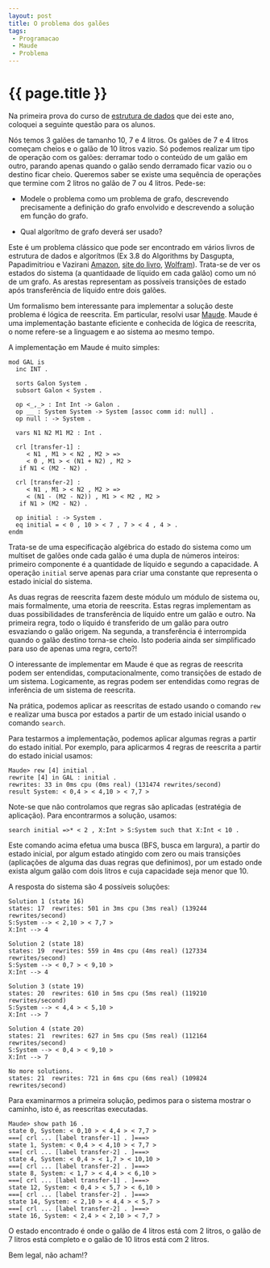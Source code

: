 ```yaml
---
layout: post
title: O problema dos galões
tags: 
 - Programacao
 - Maude
 - Problema
---
```


# {{ page.title }}

Na primeira prova do curso de [estrutura de dados](/CA-2012-1/) que
dei este ano, coloquei a seguinte questão para os alunos.

Nós temos 3 galões de tamanho 10, 7 e 4 litros. Os galões de 7 e 4
litros começam cheios e o galão de 10 litros vazio. Só podemos
realizar um tipo de operação com os galões: derramar todo o conteúdo
de um galão em outro, parando apenas quando o galão sendo derramado
ficar vazio ou o destino ficar cheio. Queremos saber se existe uma
sequência de operações que termine com 2 litros no galão de 7 ou 4
litros. Pede-se:

- Modele o problema como um problema de grafo, descrevendo
  precisamente a definição do grafo envolvido e descrevendo a solução
  em função do grafo.
  
- Qual algorítmo de grafo deverá ser usado?

Este é um problema clássico que pode ser encontrado em vários livros
de estrutura de dados e algorítmos (Ex 3.8 do Algorithms by Dasgupta,
Papadimitriou e Vazirani
[Amazon](http://www.amazon.com/Algorithms-Sanjoy-Dasgupta/dp/0073523402),
[site do livro](http://www.cs.berkeley.edu/~vazirani/algorithms.html),
[Wolfram](http://demonstrations.wolfram.com/WaterPouringProblem/)). Trata-se
de ver os estados do sistema (a quantidaade de líquido em cada galão)
como um nó de um grafo. As arestas representam as possíveis transições
de estado após transferência de líquido entre dois galões.

Um formalismo bem interessante para implementar a solução deste
problema é lógica de reescrita. Em particular, resolvi usar
[Maude](http://maude.cs.uiuc.edu/). Maude é uma implementação bastante
eficiente e conhecida de lógica de reescrita, o nome refere-se a
linguagem e ao sistema ao mesmo tempo.

A implementação em Maude é muito simples:

    mod GAL is
      inc INT .
    
      sorts Galon System .
      subsort Galon < System .
    
      op <_,_> : Int Int -> Galon .
      op __ : System System -> System [assoc comm id: null] . 
      op null : -> System .
    
      vars N1 N2 M1 M2 : Int .
    
      crl [transfer-1] :
         < N1 , M1 > < N2 , M2 > => 
         < 0 , M1 > < (N1 + N2) , M2 > 
       if N1 < (M2 - N2) .
    
      crl [transfer-2] :
         < N1 , M1 > < N2 , M2 > => 
         < (N1 - (M2 - N2)) , M1 > < M2 , M2 > 
       if N1 > (M2 - N2) .
    
      op initial : -> System .
      eq initial = < 0 , 10 > < 7 , 7 > < 4 , 4 > .
    endm

Trata-se de uma especificação algébrica do estado do sistema como um
multiset de galões onde cada galão é uma dupla de números inteiros:
primeiro componente é a quantidade de líquido e segundo a
capacidade. A operação `initial` serve apenas para criar uma constante
que representa o estado inicial do sistema. 

As duas regras de reescrita fazem deste módulo um módulo de sistema
ou, mais formalmente, uma etoria de reescrita. Estas regras
implementam as duas possibilidades de transferência de líquido entre
um galão e outro. Na primeira regra, todo o líquido é transferido de
um galão para outro esvaziando o galão origem. Na segunda, a
transferência é interrompida quando o galão destino torna-se
cheio. Isto poderia ainda ser simplificado para uso de apenas uma
regra, certo?!

O interessante de implementar em Maude é que as regras de reescrita
podem ser entendidas, computacionalmente, como transições de estado de
um sistema. Logicamente, as regras podem ser entendidas como regras de
inferência de um sistema de reescrita.

Na prática, podemos aplicar as reescritas de estado usando o comando
`rew` e realizar uma busca por estados a partir de um estado inicial
usando o comando `search`.

Para testarmos a implementação, podemos aplicar algumas regras a
partir do estado initial. Por exemplo, para aplicarmos 4 regras de
reescrita a partir do estado inicial usamos:

    Maude> rew [4] initial .
    rewrite [4] in GAL : initial .
    rewrites: 33 in 0ms cpu (0ms real) (131474 rewrites/second)
    result System: < 0,4 > < 4,10 > < 7,7 >

Note-se que não controlamos que regras são aplicadas (estratégia de
aplicação). Para encontrarmos a solução, usamos: 

    search initial =>* < 2 , X:Int > S:System such that X:Int < 10 .
	
Este comando acima efetua uma busca (BFS, busca em largura), a partir
do estado inicial, por algum estado atingido com zero ou mais
transições (aplicações de alguma das duas regras que definimos), por
um estado onde exista algum galão com dois litros e cuja capacidade
seja menor que 10.

A resposta do sistema são 4 possíveis soluções:

    Solution 1 (state 16)
    states: 17  rewrites: 501 in 3ms cpu (3ms real) (139244 rewrites/second)
    S:System --> < 2,10 > < 7,7 >
    X:Int --> 4
    
    Solution 2 (state 18)
    states: 19  rewrites: 559 in 4ms cpu (4ms real) (127334 rewrites/second)
    S:System --> < 0,7 > < 9,10 >
    X:Int --> 4
    
    Solution 3 (state 19)
    states: 20  rewrites: 610 in 5ms cpu (5ms real) (119210 rewrites/second)
    S:System --> < 4,4 > < 5,10 >
    X:Int --> 7
    
    Solution 4 (state 20)
    states: 21  rewrites: 627 in 5ms cpu (5ms real) (112164 rewrites/second)
    S:System --> < 0,4 > < 9,10 >
    X:Int --> 7
    
    No more solutions.
    states: 21  rewrites: 721 in 6ms cpu (6ms real) (109824 rewrites/second)

Para examinarmos a primeira solução, pedimos para o sistema mostrar o
caminho, isto é, as reescritas executadas.

    Maude> show path 16 .
    state 0, System: < 0,10 > < 4,4 > < 7,7 >
    ===[ crl ... [label transfer-1] . ]===>
    state 1, System: < 0,4 > < 4,10 > < 7,7 >
    ===[ crl ... [label transfer-2] . ]===>
    state 4, System: < 0,4 > < 1,7 > < 10,10 >
    ===[ crl ... [label transfer-2] . ]===>
    state 8, System: < 1,7 > < 4,4 > < 6,10 >
    ===[ crl ... [label transfer-1] . ]===>
    state 12, System: < 0,4 > < 5,7 > < 6,10 >
    ===[ crl ... [label transfer-2] . ]===>
    state 14, System: < 2,10 > < 4,4 > < 5,7 >
    ===[ crl ... [label transfer-2] . ]===>
    state 16, System: < 2,4 > < 2,10 > < 7,7 >

O estado encontrado é onde o galão de 4 litros está com 2 litros, o
galão de 7 litros está completo e o galão de 10 litros está com 2
litros.

Bem legal, não acham!?

